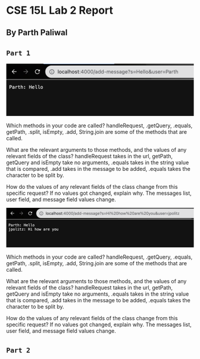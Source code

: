 # CSE 15L Lab 2 Report
## By Parth Paliwal

`Part 1`
---
![Image](screenshots/addmessage1.png)

Which methods in your code are called?
handleRequest, .getQuery, .equals, getPath, .split, isEmpty, .add, String.join are some of the methods that are called.

What are the relevant arguments to those methods, and the values of any relevant fields of the class?
handleRequest takes in the url, getPath, getQuery and isEmpty take no arguments, .equals takes in the string value that is compared, .add takes in the message to be added, .equals takes the character to be split by.

How do the values of any relevant fields of the class change from this specific request? If no values got changed, explain why.
The messages list, user field, and message field values change.

![Image](screenshots/addmessage2.png)

Which methods in your code are called?
handleRequest, .getQuery, .equals, getPath, .split, isEmpty, .add, String.join are some of the methods that are called.

What are the relevant arguments to those methods, and the values of any relevant fields of the class?
handleRequest takes in the url, getPath, getQuery and isEmpty take no arguments, .equals takes in the string value that is compared, .add takes in the message to be added, .equals takes the character to be split by.

How do the values of any relevant fields of the class change from this specific request? If no values got changed, explain why.
The messages list, user field, and message field values change.

`Part 2`
---
